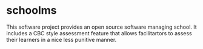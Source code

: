 # schoolms
This software project provides an open source software managing school. It includes a CBC style assessment feature that allows facilitartors to assess their learners in a nice less punitive manner.
